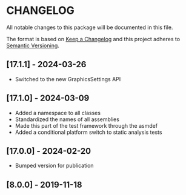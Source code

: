 # CHANGELOG

All notable changes to this package will be documented in this file.

The format is based on [Keep a Changelog](http://keepachangelog.com/en/1.0.0/)
and this project adheres to [Semantic Versioning](http://semver.org/spec/v2.0.0.html).

## [17.1.1] - 2024-03-26

- Switched to the new GraphicsSettings API

## [17.1.0] - 2024-03-09

- Added a namespace to all classes
- Standardized the names of all assemblies
- Made this part of the test framework through the asmdef
- Added a conditional platform switch to static analysis tests

## [17.0.0] - 2024-02-20

- Bumped version for publication

## [8.0.0] - 2019-11-18
